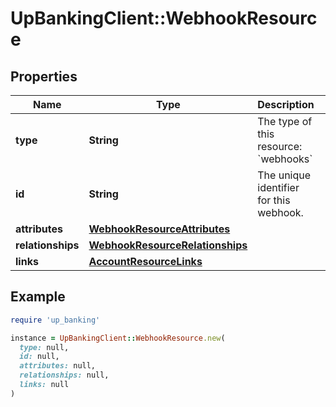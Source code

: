# UpBankingClient::WebhookResource

## Properties

| Name | Type | Description | Notes |
| ---- | ---- | ----------- | ----- |
| **type** | **String** | The type of this resource: &#x60;webhooks&#x60; |  |
| **id** | **String** | The unique identifier for this webhook.  |  |
| **attributes** | [**WebhookResourceAttributes**](WebhookResourceAttributes.md) |  |  |
| **relationships** | [**WebhookResourceRelationships**](WebhookResourceRelationships.md) |  |  |
| **links** | [**AccountResourceLinks**](AccountResourceLinks.md) |  | [optional] |

## Example

```ruby
require 'up_banking'

instance = UpBankingClient::WebhookResource.new(
  type: null,
  id: null,
  attributes: null,
  relationships: null,
  links: null
)
```

